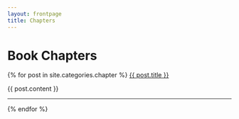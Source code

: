 ```yaml
---
layout: frontpage
title: Chapters
---
```


# Book Chapters

{% for post in site.categories.chapter %}
<a href="{{ site.baseurl }}{{ post.url }}">{{ post.title }}</a>

{{ post.content }}

-----

{% endfor %}
